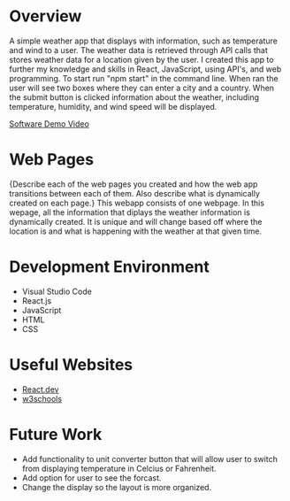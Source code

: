 # Overview

A simple weather app that displays with information, such as temperature and wind to a user. The weather data is retrieved through API calls that stores weather data for a location given by the user. I created this app to further my knowledge and skills in React, JavaScript, using API's, and web programming. To start run "npm start" in the command line. When ran the user will see two boxes where they can enter a city and a country. When the submit button is clicked information about the weather, including temperature, humidity, and wind speed will be displayed. 

[Software Demo Video](http://youtube.link.goes.here)

# Web Pages

{Describe each of the web pages you created and how the web app transitions between each of them.  Also describe what is dynamically created on each page.}
This webapp consists of one webpage. In this wepage, all the information that diplays the weather information is dynamically created. It is unique and will change based off where the location is and what is happening with the weather at that given time. 

# Development Environment

* Visual Studio Code
* React.js
* JavaScript
* HTML
* CSS

# Useful Websites

* [React.dev](https://react.dev/learn)
* [w3schools](https://www.w3schools.com/react/default.asp)

# Future Work

* Add functionality to unit converter button that will allow user to switch from displaying temperature in Celcius or Fahrenheit.
* Add option for user to see the forcast.
* Change the display so the layout is more organized.
